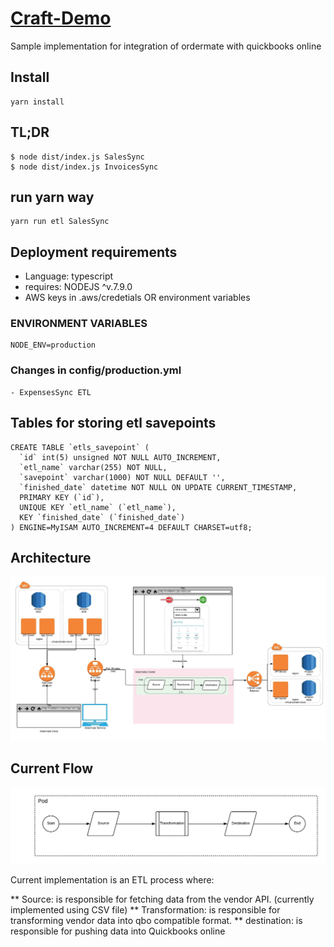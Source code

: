 # [Craft-Demo]()

Sample implementation for integration of ordermate with quickbooks online

## Install
```
yarn install
```

## TL;DR
```
$ node dist/index.js SalesSync
$ node dist/index.js InvoicesSync
```

## run yarn way
```
yarn run etl SalesSync
```

## Deployment requirements

- Language: typescript
- requires: NODEJS ^v.7.9.0
- AWS keys in .aws/credetials OR environment variables

### ENVIRONMENT VARIABLES
```
NODE_ENV=production
```

### Changes in config/production.yml
```
- ExpensesSync ETL
```

## Tables for storing etl savepoints
```
CREATE TABLE `etls_savepoint` (
  `id` int(5) unsigned NOT NULL AUTO_INCREMENT,
  `etl_name` varchar(255) NOT NULL,
  `savepoint` varchar(1000) NOT NULL DEFAULT '',
  `finished_date` datetime NOT NULL ON UPDATE CURRENT_TIMESTAMP,
  PRIMARY KEY (`id`),
  UNIQUE KEY `etl_name` (`etl_name`),
  KEY `finished_date` (`finished_date`)
) ENGINE=MyISAM AUTO_INCREMENT=4 DEFAULT CHARSET=utf8;
```

## Architecture

![Craft Demo](./Craft-Demo-V1.jpeg)

## Current Flow
![Current flow](./current-flow.jpg)

Current implementation is an ETL process where:

** Source: is responsible for fetching data from the vendor API. (currently implemented using CSV file)
** Transformation: is responsible for transforming vendor data into qbo compatible format.
** destination: is responsible for pushing data into Quickbooks online

